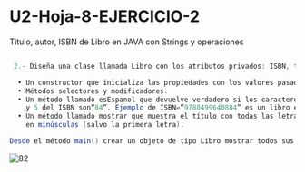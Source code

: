 # U2-Hoja-8-EJERCICIO-2
Titulo, autor, ISBN de Libro en JAVA con Strings y operaciones


```java

 2.- Diseña una clase llamada Libro con los atributos privados: ISBN, titulo y autor y los métodos:

  • Un constructor que inicializa las propiedades con los valores pasados como argumentos.
  • Métodos selectores y modificadores.
  • Un método llamado esEspanol que devuelve verdadero si los caracteres que ocupan las posiciones 4
    y 5 del ISBN son“84”. Ejemplo de ISBN=”9788499640884” es un libro editado en España.
  • Un método llamado mostrar que muestra el título con todas las letras en mayúsculas y el autor 
    en minúsculas (salvo la primera letra).

Desde el método main() crear un objeto de tipo Libro mostrar todos sus datos y  decir si es español o no.

```
![82](https://user-images.githubusercontent.com/80227002/197332789-82eca32f-dc57-4a16-8551-9d8caf3c5ca9.png)
